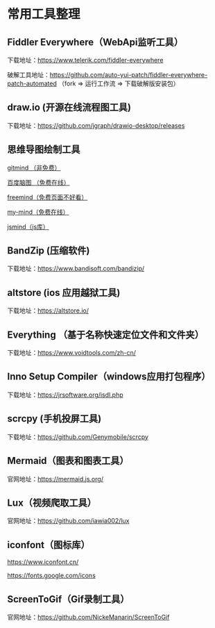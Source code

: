 # 常用工具整理

## Fiddler Everywhere（WebApi监听工具）

下载地址：https://www.telerik.com/fiddler-everywhere

破解工具地址：https://github.com/auto-yui-patch/fiddler-everywhere-patch-automated
（fork => 运行工作流 => 下载破解版安装包）

## draw.io (开源在线流程图工具)

下载地址：https://github.com/jgraph/drawio-desktop/releases

## 思维导图绘制工具

[gitmind （非免费）](https://gitmind.com/)

[百度脑图 （免费在线）](https://naotu.baidu.com/home)

[freemind（免费页面不好看）](https://sourceforge.net/projects/freemind/postdownload)

[my-mind（免费在线）](https://my-mind.github.io/)

[jsmind（js库）](https://hizzgdev.github.io/jsmind/)

## BandZip (压缩软件)

下载地址：https://www.bandisoft.com/bandizip/

## altstore (ios 应用越狱工具)

下载地址：https://altstore.io/

## Everything （基于名称快速定位文件和文件夹）

下载地址：https://www.voidtools.com/zh-cn/

## Inno Setup Compiler（windows应用打包程序）

下载地址：https://jrsoftware.org/isdl.php

## scrcpy (手机投屏工具)

下载地址：https://github.com/Genymobile/scrcpy

## Mermaid（图表和图表工具）

官网地址：https://mermaid.js.org/

## Lux（视频爬取工具）

官网地址：https://github.com/iawia002/lux

## iconfont（图标库）

https://www.iconfont.cn/

https://fonts.google.com/icons

## ScreenToGif（Gif录制工具）

官网地址：https://github.com/NickeManarin/ScreenToGif